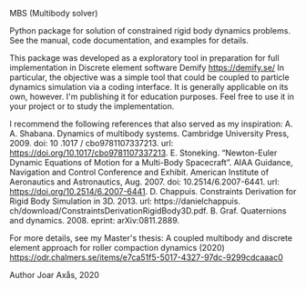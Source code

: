 MBS (Multibody solver)

Python package for solution of constrained rigid body dynamics problems.
See the manual, code documentation, and examples for details.

This package was developed as a exploratory tool in preparation for full implementation in Discrete element software Demify https://demify.se/
In particular, the objective was a simple tool that could be coupled to particle dynamics simulation via a coding interface. 
It is generally applicable on its own, however. I'm publishing it for education purposes. Feel free to use it in your project or to study the implementation.

I recommend the following references that also served as my inspiration:
A. A. Shabana. Dynamics of multibody systems. Cambridge University Press, 2009. doi: 10 .1017 /
cbo9781107337213. url: https://doi.org/10.1017/cbo9781107337213.
E. Stoneking. “Newton-Euler Dynamic Equations of Motion for a Multi-Body Spacecraft”. AIAA Guidance,
Navigation and Control Conference and Exhibit. American Institute of Aeronautics and Astronautics,
Aug. 2007. doi: 10.2514/6.2007-6441. url: https://doi.org/10.2514/6.2007-6441.
D. Chappuis. Constraints Derivation for Rigid Body Simulation in 3D. 2013. url: https://danielchappuis.
ch/download/ConstraintsDerivationRigidBody3D.pdf.
B. Graf. Quaternions and dynamics. 2008. eprint: arXiv:0811.2889.

For more details, see my Master's thesis: A coupled multibody and discrete element approach for roller compaction dynamics (2020)
https://odr.chalmers.se/items/e7ca51f5-5017-4327-97dc-9299cdcaaac0

Author Joar Axås,
2020
